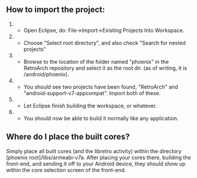 ## How to import the project:

   1. - Open Eclipse, do: File->Import->Existing Projects Into Workspace.

   2. - Choose "Select root directory", and also check "Search for nested projects"

   3. - Browse to the location of the folder named "phoenix" in the RetroArch repository and select it as the root dir. (as of writing, it is /android/phoenix).

   4. - You should see two projects have been found, "RetroArch" and "android-support-v7-appcompat". Import both of these.

   5. - Let Eclipse finish building the workspace, or whatever.

   6. - You should now be able to build it normally like any application.



## Where do I place the built cores?

Simply place all built cores (and the libretro activity) within the directory [phoenix root]/libs/armeabi-v7a.
After placing your cores there, building the front-end, and sending it off to your Android device, they should show up within the core selection screen of the front-end.